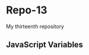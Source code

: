 # Repo-13
My thirteenth repository

<!DOCTYPE html>
<html>
<body>

<h2>JavaScript Variables</h2>

<p id="demo"></p>

<script>
var price1 = 5;
var price2 = 6;
var total = price1 + price2;
document.getElementById("demo").innerHTML =
"The total is: " + total;
</script>

</body>
</html>
